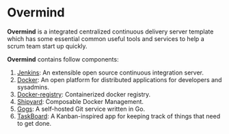 Overmind
===========

__Overmind__ is a integrated centralized continuous delivery server template which has some essential common useful tools and services to help a scrum team start up quickly.

__Overmind__ contains follow components:

1. [Jenkins](https://jenkins-ci.org/): An extensible open source continuous integration server.
2. [Docker](http://www.docker.io): An open platform for distributed applications for developers and sysadmins.
3. [Docker-registry](https://registry.hub.docker.com/_/registry/): Containerized docker registry.
4. [Shipyard](http://shipyard-project.com/): Composable Docker Management.
5. [Gogs](http://gogs.io/): A self-hosted Git service written in Go.
6. [TaskBoard](https://github.com/kiswa/TaskBoard): A Kanban-inspired app for keeping track of things that need to get done.
